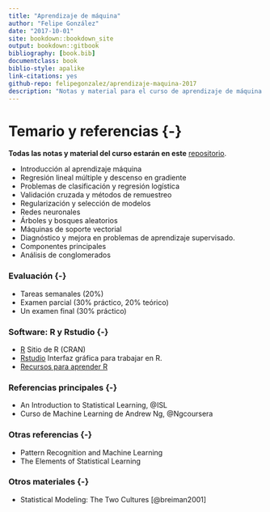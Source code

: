```yaml
--- 
title: "Aprendizaje de máquina"
author: "Felipe González"
date: "2017-10-01"
site: bookdown::bookdown_site
output: bookdown::gitbook
bibliography: [book.bib]
documentclass: book
biblio-style: apalike
link-citations: yes
github-repo: felipegonzalez/aprendizaje-maquina-2017
description: "Notas y material para el curso de aprendizaje de máquina 2017 (ITAM)"
---
```



# Temario y referencias {-}

**Todas las notas y material del curso estarán en este** [repositorio](https://github.com/felipegonzalez/aprendizaje-maquina-2017).

- Introducción al aprendizaje máquina
- Regresión lineal múltiple y descenso en gradiente
- Problemas de clasificación y regresión logística
- Validación cruzada y métodos de remuestreo
- Regularización y selección de modelos
- Redes neuronales
- Árboles y bosques aleatorios
- Máquinas de soporte vectorial
- Diagnóstico y mejora en problemas de aprendizaje supervisado.
- Componentes principales
- Análisis de conglomerados


### Evaluación {-}

- Tareas semanales (20%)
- Examen parcial (30% práctico, 20% teórico)
- Un examen final (30% práctico)

### Software: R y Rstudio {-}

- [R](https://cran.r-project.org) Sitio de R (CRAN)
- [Rstudio](https://www.rstudio.com/products/RStudio/) Interfaz gráfica para trabajar en R.
- [Recursos para aprender R](https://www.rstudio.com/online-learning/#R)


### Referencias principales {-}

- An Introduction to Statistical Learning, @ISL 
- Curso de Machine Learning de Andrew Ng, @Ngcoursera

### Otras referencias {-}

- Pattern Recognition and Machine Learning
- The Elements of Statistical Learning

### Otros materiales {-}

- Statistical Modeling: The Two Cultures [@breiman2001]



